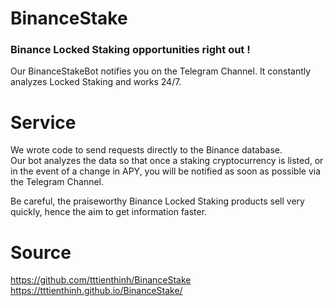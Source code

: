 # BinanceStake

### Binance Locked Staking opportunities right out !   
Our BinanceStakeBot notifies you on the Telegram Channel. It constantly analyzes Locked Staking and works 24/7.   

# Service
We wrote code to send requests directly to the Binance database.   
Our bot analyzes the data so that once a staking cryptocurrency is listed, or in the event of a change in APY, you will be notified as soon as possible via the Telegram Channel.   
   
Be careful, the praiseworthy Binance Locked Staking products sell very quickly, hence the aim to get information faster.   

# Source

https://github.com/tttienthinh/BinanceStake  
https://tttienthinh.github.io/BinanceStake/  